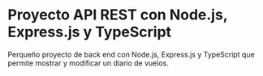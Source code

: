 # Proyecto API REST con Node.js, Express.js y TypeScript

<p>Perqueño proyecto de back end con Node.js, Express.js y TypeScript que permite mostrar y modificar un diario de vuelos.</p>
